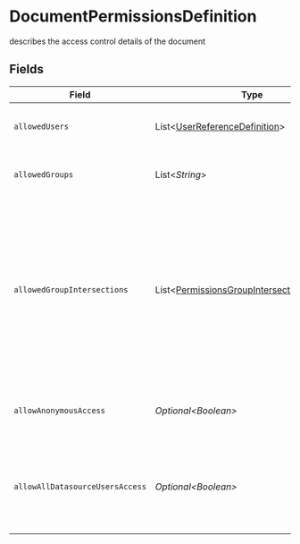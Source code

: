 # DocumentPermissionsDefinition

describes the access control details of the document


## Fields

| Field                                                                                                                                                  | Type                                                                                                                                                   | Required                                                                                                                                               | Description                                                                                                                                            |
| ------------------------------------------------------------------------------------------------------------------------------------------------------ | ------------------------------------------------------------------------------------------------------------------------------------------------------ | ------------------------------------------------------------------------------------------------------------------------------------------------------ | ------------------------------------------------------------------------------------------------------------------------------------------------------ |
| `allowedUsers`                                                                                                                                         | List\<[UserReferenceDefinition](../../models/components/UserReferenceDefinition.md)>                                                                   | :heavy_minus_sign:                                                                                                                                     | List of users who can view the document                                                                                                                |
| `allowedGroups`                                                                                                                                        | List\<*String*>                                                                                                                                        | :heavy_minus_sign:                                                                                                                                     | List of groups that can view the document                                                                                                              |
| `allowedGroupIntersections`                                                                                                                            | List\<[PermissionsGroupIntersectionDefinition](../../models/components/PermissionsGroupIntersectionDefinition.md)>                                     | :heavy_minus_sign:                                                                                                                                     | List of allowed group intersections. This describes a permissions constraint of the form ((GroupA AND GroupB AND GroupC) OR (GroupX AND GroupY) OR ... |
| `allowAnonymousAccess`                                                                                                                                 | *Optional\<Boolean>*                                                                                                                                   | :heavy_minus_sign:                                                                                                                                     | If true, then any Glean user can view the document                                                                                                     |
| `allowAllDatasourceUsersAccess`                                                                                                                        | *Optional\<Boolean>*                                                                                                                                   | :heavy_minus_sign:                                                                                                                                     | If true, then any user who has an account in the datasource can view the document.                                                                     |